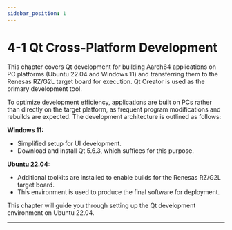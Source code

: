 ```yaml
---
sidebar_position: 1
---
```


# 4-1 Qt Cross-Platform Development

This chapter covers Qt development for building Aarch64 applications on PC platforms (Ubuntu 22.04 and Windows 11) and transferring them to the Renesas RZ/G2L target board for execution. Qt Creator is used as the primary development tool.

To optimize development efficiency, applications are built on PCs rather than directly on the target platform, as frequent program modifications and rebuilds are expected. The development architecture is outlined as follows:

**Windows 11:**
- Simplified setup for UI development.
- Download and install Qt 5.6.3, which suffices for this purpose.

**Ubuntu 22.04:**
- Additional toolkits are installed to enable builds for the Renesas RZ/G2L target board.
- This environment is used to produce the final software for deployment.

This chapter will guide you through setting up the Qt development environment on Ubuntu 22.04.

---